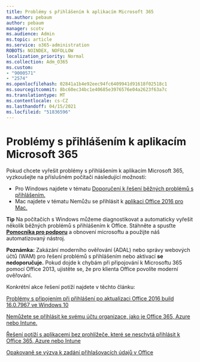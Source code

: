 ```yaml
---
title: Problémy s přihlášením k aplikacím Microsoft 365
ms.author: pebaum
author: pebaum
manager: scotv
ms.audience: Admin
ms.topic: article
ms.service: o365-administration
ROBOTS: NOINDEX, NOFOLLOW
localization_priority: Normal
ms.collection: Adm_O365
ms.custom:
- "9000571"
- "2574"
ms.openlocfilehash: 02841a1b4e92eec94fc6409941d91618f02518c1
ms.sourcegitcommit: 8bc60ec34bc1e40685e3976576e04a2623f63a7c
ms.translationtype: MT
ms.contentlocale: cs-CZ
ms.lasthandoff: 04/15/2021
ms.locfileid: "51836596"
---
```

# <a name="issues-signing-into-microsoft-365-apps"></a>Problémy s přihlášením k aplikacím Microsoft 365

Pokud chcete vyřešit problémy s přihlášením k aplikacím Microsoft 365, vyzkoušejte na příslušném počítači následující možnosti:  

- Pro Windows najdete v tématu [Doporučení k řešení běžných problémů s přihlášením.](https://docs.microsoft.com/office365/troubleshoot/administration/disabling-adal-wam-not-recommended#recommendations-on-resolving-common-sign-in-issues)
- Mac najdete v tématu Nemůžu se přihlásit k  [aplikaci Office 2016 pro Mac.](https://docs.microsoft.com/office365/troubleshoot/authentication/sign-in-to-office-2016-for-mac-fail)

**Tip** Na počítačích s Windows můžeme diagnostikovat a automaticky vyřešit několik běžných problémů s přihlášením k Office. Stáhněte a spusťte  **[Pomocníka pro podporu](https://aka.ms/SaRA-OfficeSignInScenario)** a obnovení microsoftu a použijte náš automatizovaný nástroj.

**Poznámka:** Zakázání moderního ověřování (ADAL) nebo správy webových účtů (WAM) pro řešení problémů s přihlášením nebo aktivací **se nedoporučuje.** Pokud dojde k chybám při připojování k Microsoftu 365 [](https://docs.microsoft.com/microsoft-365/admin/security-and-compliance/enable-modern-authentication) pomocí Office 2013, ujistěte se, že pro klienta Office povolíte moderní ověřování.

Konkrétní akce řešení potíží najdete v těchto článku:

[Problémy s připojením při přihlášení po aktualizaci Office 2016 build 16.0.7967 ve Windows 10](https://docs.microsoft.com/office365/troubleshoot/administration/connection-issue-when-sign-in-office-2016)  

[Nemůžete se přihlásit ke svému účtu organizace, jako je Office 365, Azure nebo Intune.](https://docs.microsoft.com/office365/troubleshoot/authentication/sign-in-to-office-365-azure-intune)

[Řešení potíží s aplikacemi bez prohlížeče, které se neschytá přihlásit k Office 365, Azure nebo Intune](https://support.office.com/article/how-to-troubleshoot-non-browser-apps-that-can-t-sign-in-to-office-365-azure-or-intune-3ba1b268-66f6-462c-b0e5-070f5c2603c1?ui=en-US&rs=en-US&ad=US)

[Opakovaně se výzva k zadání přihlašovacích údajů v Office](https://docs.microsoft.com/office365/troubleshoot/authentication/access-denied-when-connect-to-office-365)